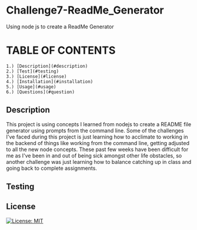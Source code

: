 # Challenge7-ReadMe_Generator
Using node js to create a ReadMe Generator

# TABLE OF CONTENTS 
    1.) [Description](#description)
    2.) [Test](#testing)
    3.) [License](#license)
    4.) [Installation](#installation)
    5.) [Usage](#usage)
    6.) [Questions](#question)
## Description 
This project is using concepts I learned from nodejs to create a README file generator using prompts from the command line. Some of the challenges I've faced during this project is just learning how to acclimate to working in the backend of things like working from the command line, getting adjusted to all the new node concepts. These past few weeks have been difficult for me as I've been in and out of being sick amongst other life obstacles, so another challenge was just learning how to balance catching up in class and going back to complete assignments. 

## Testing

## License
[![License: MIT](https://img.shields.io/badge/License-MIT-yellow.svg)](https://opensource.org/licenses/MIT)


